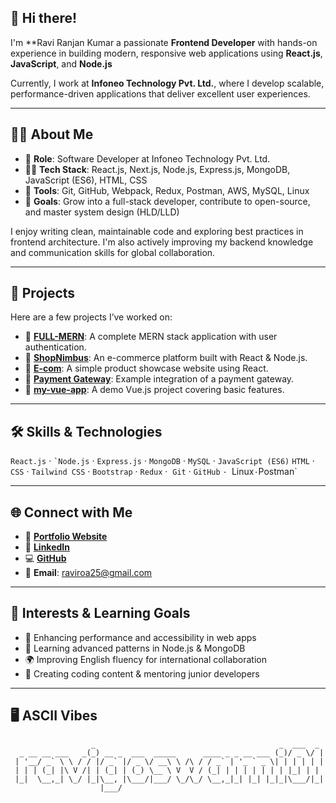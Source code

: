  ## 👋 Hi there!

I'm **Ravi Ranjan Kumar   a passionate **Frontend Developer** with hands-on experience in building modern, responsive web applications using **React.js**, **JavaScript**, and **Node.js**

Currently, I work at **Infoneo Technology Pvt. Ltd.**, where I develop scalable, performance-driven applications that deliver excellent user experiences.

---

## 🧑‍💻 About Me

* 💼 **Role**: Software Developer at Infoneo Technology Pvt. Ltd.
* 👨‍💻 **Tech Stack**: React.js, Next.js, Node.js, Express.js, MongoDB, JavaScript (ES6), HTML, CSS
* 🔧 **Tools**: Git, GitHub, Webpack, Redux, Postman, AWS, MySQL, Linux
* 🎯 **Goals**: Grow into a full-stack developer, contribute to open-source, and master system design (HLD/LLD)

I enjoy writing clean, maintainable code and exploring best practices in frontend architecture. I'm also actively improving my backend knowledge and communication skills for global collaboration.

---

## 🚀 Projects

Here are a few projects I’ve worked on:

* 🔗 **[FULL-MERN](https://github.com/ravigoswami01/FULL-MERN)**: A complete MERN stack application with user authentication.
* 🔗 **[ShopNimbus](https://github.com/ravigoswami01/ShopNimbus)**: An e-commerce platform built with React & Node.js.
* 🔗 **[E-com](https://github.com/ravigoswami01/E-com)**: A simple product showcase website using React.
* 🔗 **[Payment Gateway](https://github.com/ravigoswami01/Payment-getway)**: Example integration of a payment gateway.
* 🔗 **[my-vue-app](https://github.com/ravigoswami01/my-vue-app)**: A demo Vue.js project covering basic features.

---

## 🛠️ Skills & Technologies

`React.js` · `` `Node.js `` · `Express.js` · `MongoDB` · `MySQL` · `JavaScript (ES6)`
`HTML` · `CSS` · `Tailwind CSS` · `Bootstrap` · `Redux` · 
`Git` · `GitHub` `· `Linux` · `Postman`

---

## 🌐 Connect with Me

* 🔗 [**Portfolio Website**](https://ravigoswami01.github.io/portfolio/)
* 💼 **[LinkedIn](https://www.linkedin.com/in/ravi_goswami6294/)**
* 💻 **[GitHub](https://github.com/ravigoswami01)**
* 📧 **Email**: [raviroa25@gmail.com](mailto:raviroa25@gmail.com)

---

## 🎯 Interests & Learning Goals

* 🚀 Enhancing performance and accessibility in web apps
* 📘 Learning advanced patterns in Node.js & MongoDB
* 🌍 Improving English fluency for international collaboration
* 🎥 Creating coding content & mentoring junior developers

---

## 🖥️ ASCII Vibes

```
                  _                                         _  ___  _ 
  _ __ __ ___   _(_) __ _  ___  _____      ____ _ _ __ ___ (_)/ _ \/ |
 | '__/ _` \ \ / / |/ _` |/ _ \/ __\ \ /\ / / _` | '_ ` _ \| | | | | |
 | | | (_| |\ V /| | (_| | (_) \__ \ V  V / (_| | | | | | | | |_| | |
 |_|  \__,_| \_/ |_|\__, |\___/|___/ \_/\_/ \__,_|_| |_| |_|_|\___/|_|
                    |___/                                             
```
